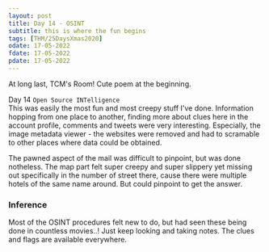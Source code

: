 ```yaml
---
layout: post
title: Day 14 - OSINT 
subtitle: this is where the fun begins
tags: [THM/25DaysXmas2020]
odate: 17-05-2022
fdate: 17-05-2022
pdate: 17-05-2022
---
```

At long last, TCM's Room! Cute poem at the beginning.

Day 14 `Open Source INTelligence` \
This was easily the most fun and most creepy stuff I've done. Information hopping from one place to another, finding more about clues here in the account profile, comments and tweets were very interesting. Especially, the image metadata viewer - the websites were removed and had to scramable to other places where data could be obtained.

The pawned aspect of the mail was difficult to pinpoint, but was done notheless. The map part felt super creepy and super slippery yet missing out specifically in the number of street there, cause there were multiple hotels of the same name around. But could pinpoint to get the answer.

### Inference
Most of the OSINT procedures felt new to do, but had seen these being done in countless movies..! Just keep looking and taking notes. The clues and flags are available everywhere.
